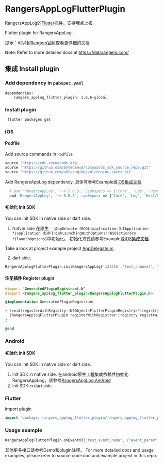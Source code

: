 # RangersAppLogFlutterPlugin

 RangersAppLog的[Flutter插件](https://pub.dev/packages/rangers_applog_flutter_plugin)。支持埋点上报。
 
 Flutter plugin for RangersAppLog.
 
 提示：可以到[Rangers官网](https://datarangers.com.cn/)查看更详细的文档 
 
 Note: Refer to more detailed docs at https://datarangers.com/
 
##  集成 Install plugin

### Add dependency in `pubspec.yaml` 
```
dependencies:
    rangers_applog_flutter_plugin: 1.0.6-global
```
 
### Install plugin
```
 flutter packages get  
```

### iOS
#### Podfile
Add source commands in `Podfile`
```ruby
source 'https://cdn.cocoapods.org'
source 'https://github.com/bytedance/cocoapods_sdk_source_repo.git'
source 'https://github.com/volcengine/volcengine-specs.git'
```
Add RangersAppLog dependency. 具体可参考Example或[iOS集成文档](https://datarangers.com.cn/datarangers/help/doc?lid=1097&did=8547)
```ruby
  # pod 'RangersAppLog', '~> 5.6.3', :subspecs => ['Core', 'Log', 'Host/CN']  # 中国区上报
  pod 'RangersAppLog', '~> 5.6.3', :subspecs => ['Core', 'Log', 'Host/SG']  # report to SG
```

#### 初始化 Init SDK
You can init SDK in native side or dart side.

1. Natvie side
在原生`- [AppDeleate (BOOL)application:(UIApplication *)application didFinishLaunchingWithOptions:(NSDictionary *)launchOptions]`中初始化。
初始化方式请参考Example或[iOS集成文档](https://datarangers.com.cn/datarangers/help/doc?lid=1097&did=8547)

Take a look at project example project [AppDelegate.m](example/ios/Runner/AppDelegate.m).

2. dart side.
```dart
RangersApplogFlutterPlugin.initRangersAppLog('123456','test_channel', true, true, false, null);
```
#### 注册插件 Register plugin
```objective-c
#import "GeneratedPluginRegistrant.h"
#import <rangers_applog_flutter_plugin/RangersApplogFlutterPlugin.h>

@implementation GeneratedPluginRegistrant

+ (void)registerWithRegistry:(NSObject<FlutterPluginRegistry>*)registry {
  [RangersApplogFlutterPlugin registerWithRegistrar:[registry registrarForPlugin:@"RangersApplogFlutterPlugin"]];
}

@end
```

### Android
#### 初始化 Init SDK
You can init SDK in native side or dart side.
1. Init SDK in native side. 在android原生工程集成依赖并初始化RangersAppLog，请参考[RangersAppLog Android](https://datarangers.com.cn/datarangers/help/doc?lid=1097&did=10942)
2. Init SDK in dart side.
  
### Flutter
import plugin
```dart
import 'package: rangers_applog_flutter_plugin/rangers_applog_flutter_plugin.dart';
```

### Usage example
 ```dart
 RangersApplogFlutterPlugin.onEventV3("test_event_name", {"event_param":"param_value"});
 ```

其他更多接口请参考Demo和plugin注释。
For more detailed docs and usage examples, please refer to source code doc and example project in this repo.
